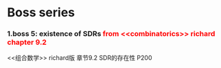 # Boss series 

### 1.boss 5: existence of SDRs   <font color="red">from &lt;&lt;combinatorics&gt;&gt; richard chapter 9.2 </font>

<<组合数学>> richard版 章节9.2 SDR的存在性 P200